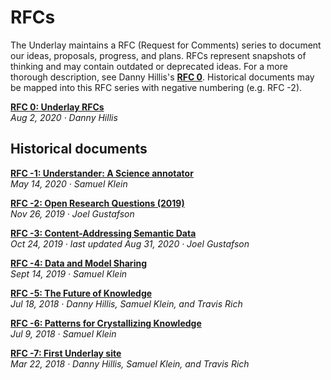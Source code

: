 # RFCs

The Underlay maintains a RFC (Request for Comments) series to document our ideas, proposals, progress, and plans. RFCs represent snapshots of thinking and may contain outdated or deprecated ideas. For a more thorough description, see Danny Hillis's [**RFC 0**](https://www.underlay.org/pub/urfcs/release/1). Historical documents may be mapped into this RFC series with negative numbering (e.g. RFC -2).

[**RFC 0: Underlay RFCs**](https://www.underlay.org/pub/urfcs/release/1)
<br/>*Aug 2, 2020 · Danny Hillis*

## Historical documents

[**RFC -1: Understander: A Science annotator**](https://www.underlay.org/pub/annotator/release/2)
<br/>*May 14, 2020 · Samuel Klein* 

[**RFC -2: Open Research Questions (2019)**](https://www.underlay.org/pub/research-questions)
<br/>*Nov 26, 2019 · Joel Gustafson*

[**RFC -3: Content-Addressing Semantic Data**](https://notes.knowledgefutures.org/pub/ic0grz58) 
<br/>*Oct 24, 2019 · last updated Aug 31, 2020 · Joel Gustafson*

[**RFC -4: Data and Model Sharing**](https://www.underlay.org/pub/data-sharing-questions/release/4)
<br/>*Sept 14, 2019 · Samuel Klein*

[**RFC -5: The Future of Knowledge**](https://www.underlay.org/pub/future)
<br/>*Jul 18, 2018 · Danny Hillis, Samuel Klein, and Travis Rich*

[**RFC -6: Patterns for Crystallizing Knowledge**](https://www.underlay.org/pub/up)
<br/>*Jul 9, 2018 · Samuel Klein*

[**RFC -7: First Underlay site**](https://underlay.mit.edu)
<br/>*Mar 22, 2018 · Danny Hillis, Samuel Klein, and Travis Rich*

